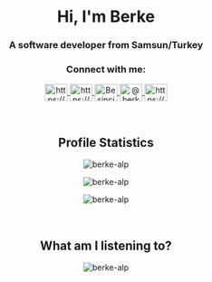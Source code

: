 <h1 align="center">Hi, I'm Berke</h1>
<h3 align="center">A software developer from Samsun/Turkey</h3>

<h3 align="center">Connect with me:</h3>
<p align="center">
  <a href="https://www.linkedin.com/in/berke-alp/" target="blank">
    <img align="center" src="https://raw.githubusercontent.com/rahuldkjain/github-profile-readme-generator/master/src/images/icons/Social/linked-in-alt.svg" alt="https://www.linkedin.com/in/berke-alp/" title="LinkedIn" height="30" width="40" />
  </a>
  <a href="https://www.hackerrank.com/berkealp" target="blank">
    <img align="center" src="https://raw.githubusercontent.com/rahuldkjain/github-profile-readme-generator/master/src/images/icons/Social/hackerrank.svg" alt="https://www.hackerrank.com/berkealp" title="Hackerrank" height="30" width="40" />
  </a>
  <a href="https://discordapp.com/users/335119989893890049" target="blank">
    <img align="center" src="https://raw.githubusercontent.com/rahuldkjain/github-profile-readme-generator/master/src/images/icons/Social/discord.svg" alt="Beşinci Faz#8192" title="Discord" height="30" width="40" />
  </a>
  <a href="https://www.instagram.com/berkealpcaliskan" target="blank">
    <img align="center" src="https://raw.githubusercontent.com/rahuldkjain/github-profile-readme-generator/master/src/images/icons/Social/instagram.svg" alt="@berkealpcaliskan" title="Instagram" height="30" width="40" />
  </a>
  <a href="https://open.spotify.com/user/21tpr2ay3xpqaypo6de5nmp6q" target="blank">
    <img align="center" src="https://raw.githubusercontent.com/rahuldkjain/github-profile-readme-generator/master/src/images/icons/Social/spotify.svg" alt="https://open.spotify.com/user/21tpr2ay3xpqaypo6de5nmp6q" title="Spotify" height="30" width="40" />
  </a>
</p>

<br>
<h2 align="center">Profile Statistics</h2>
<p align="center"> <img src="https://github-readme-stats.vercel.app/api?username=berke-alp&theme=radical" alt="berke-alp" /> </p>
<p align="center"> <img src="https://github-readme-stats.vercel.app/api/top-langs/?username=berke-alp&layout=compact&theme=radical" alt="berke-alp" /> </p>
<p align="center"> <img src="https://komarev.com/ghpvc/?username=berke-alp&label=Profile%20Views&color=0e75b6&style=flat" alt="berke-alp" /> </p>

<br>
<h2 align="center">What am I listening to?</h2>
<p align="center"> <img src="https://berkealp.net/spotify-badge.php" alt="berke-alp" /> </p>
